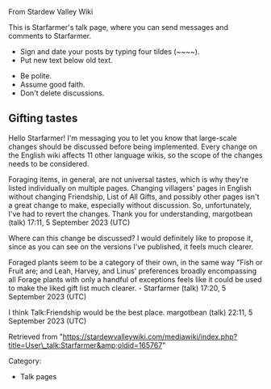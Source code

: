From Stardew Valley Wiki

This is Starfarmer's talk page, where you can send messages and comments to Starfarmer.

- Sign and date your posts by typing four tildes (~~~~).
- Put new text below old text.

<!--THE END-->

- Be polite.
- Assume good faith.
- Don't delete discussions.

## Gifting tastes

Hello Starfarmer! I'm messaging you to let you know that large-scale changes should be discussed before being implemented. Every change on the English wiki affects 11 other language wikis, so the scope of the changes needs to be considered.

Foraging items, in general, are not universal tastes, which is why they're listed individually on multiple pages. Changing villagers' pages in English without changing Friendship, List of All Gifts, and possibly other pages isn't a great change to make, especially without discussion. So, unfortunately, I've had to revert the changes. Thank you for understanding, margotbean (talk) 17:11, 5 September 2023 (UTC)

Where can this change be discussed? I would definitely like to propose it, since as you can see on the versions I've published, it feels much clearer.

Foraged plants seem to be a category of their own, in the same way "Fish or Fruit are; and Leah, Harvey, and Linus' preferences broadly encompassing all Forage plants with only a handful of exceptions feels like it could be used to make the liked gift list much clearer. - Starfarmer (talk) 17:20, 5 September 2023 (UTC)

I think Talk:Friendship would be the best place. margotbean (talk) 22:11, 5 September 2023 (UTC)

Retrieved from "https://stardewvalleywiki.com/mediawiki/index.php?title=User\_talk:Starfarmer&amp;oldid=165767"

Category:

- Talk pages